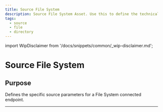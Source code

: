```yaml
---
title: Source File System
description: Source File System Asset. Use this to define the technical parameters for a File System source connection.
tags:
  - source
  - file
  - directory
---
```


import WipDisclaimer from '/docs/snippets/common/_wip-disclaimer.md';

# Source File System

## Purpose

Defines the specific source parameters for a File System connected endpoint. 


---

<WipDisclaimer></WipDisclaimer>
